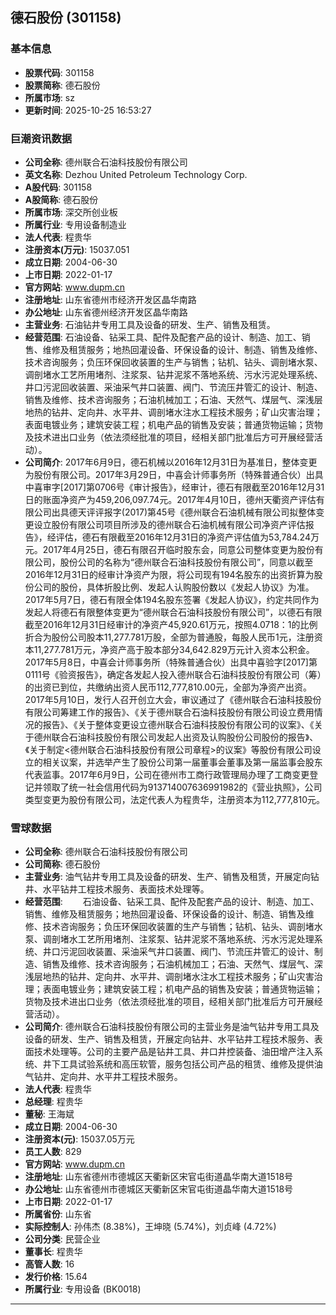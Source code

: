 ## 德石股份 (301158)

### 基本信息

- **股票代码**: 301158
- **股票简称**: 德石股份
- **所属市场**: sz
- **更新时间**: 2025-10-25 16:53:27

### 巨潮资讯数据

- **公司全称**: 德州联合石油科技股份有限公司
- **英文名称**: Dezhou United Petroleum Technology Corp.
- **A股代码**: 301158
- **A股简称**: 德石股份
- **所属市场**: 深交所创业板
- **所属行业**: 专用设备制造业
- **法人代表**: 程贵华
- **注册资本(万元)**: 15037.051
- **成立日期**: 2004-06-30
- **上市日期**: 2022-01-17
- **官方网站**: www.dupm.cn
- **注册地址**: 山东省德州市经济开发区晶华南路
- **办公地址**: 山东省德州经济开发区晶华南路
- **主营业务**: 石油钻井专用工具及设备的研发、生产、销售及租赁。
- **经营范围**: 石油设备、钻采工具、配件及配套产品的设计、制造、加工、销售、维修及租赁服务；地热回灌设备、环保设备的设计、制造、销售及维修、技术咨询服务；负压环保回收装置的生产与销售；钻机、钻头、调剖堵水泵、调剖堵水工艺所用堵剂、注浆泵、钻井泥浆不落地系统、污水污泥处理系统、井口污泥回收装置、采油采气井口装置、阀门、节流压井管汇的设计、制造、销售及维修、技术咨询服务；石油机械加工；石油、天然气、煤层气、深浅层地热的钻井、定向井、水平井、调剖堵水注水工程技术服务；矿山灾害治理；表面电镀业务；建筑安装工程；机电产品的销售及安装；普通货物运输；货物及技术进出口业务（依法须经批准的项目，经相关部门批准后方可开展经营活动）。
- **公司简介**: 2017年6月9日，德石机械以2016年12月31日为基准日，整体变更为股份有限公司。2017年3月29日，中喜会计师事务所（特殊普通合伙）出具中喜审字[2017]第0706号《审计报告》，经审计，德石有限截至2016年12月31日的账面净资产为459,206,097.74元。2017年4月10日，德州天衢资产评估有限公司出具德天评评报字(2017)第45号《德州联合石油机械有限公司拟整体变更设立股份有限公司项目所涉及的德州联合石油机械有限公司净资产评估报告》，经评估，德石有限截至2016年12月31日的净资产评估值为53,784.24万元。2017年4月25日，德石有限召开临时股东会，同意公司整体变更为股份有限公司，股份公司的名称为“德州联合石油科技股份有限公司”，同意以截至2016年12月31日的经审计净资产为限，将公司现有194名股东的出资折算为股份公司的股份，具体折股比例、发起人认购股份数以《发起人协议》为准。2017年5月7日，德石有限全体194名股东签署《发起人协议》，约定共同作为发起人将德石有限整体变更为“德州联合石油科技股份有限公司”，以德石有限截至2016年12月31日经审计的净资产45,920.61万元，按照4.0718：1的比例折合为股份公司股本11,277.781万股，全部为普通股，每股人民币1元，注册资本11,277.781万元，净资产高于股本部分34,642.829万元计入资本公积金。2017年5月8日，中喜会计师事务所（特殊普通合伙）出具中喜验字[2017]第0111号《验资报告》，确定各发起人投入德州联合石油科技股份有限公司（筹）的出资已到位，共缴纳出资人民币112,777,810.00元，全部为净资产出资。2017年5月10日，发行人召开创立大会，审议通过了《德州联合石油科技股份有限公司筹建工作的报告》、《关于德州联合石油科技股份有限公司设立费用情况的报告》、《关于整体变更设立德州联合石油科技股份有限公司的议案》、《关于德州联合石油科技股份有限公司发起人出资及认购股份公司股份的报告》、《关于制定<德州联合石油科技股份有限公司章程>的议案》等股份有限公司设立的相关议案，并选举产生了股份公司第一届董事会董事及第一届监事会股东代表监事。2017年6月9日，公司在德州市工商行政管理局办理了工商变更登记并领取了统一社会信用代码为913714007636991982的《营业执照》，公司类型变更为股份有限公司，法定代表人为程贵华，注册资本为112,777,810元。

### 雪球数据

- **公司全称**: 德州联合石油科技股份有限公司
- **公司简称**: 德石股份
- **主营业务**: 油气钻井专用工具及设备的研发、生产、销售及租赁，开展定向钻井、水平钻井工程技术服务、表面技术处理等。
- **经营范围**: 　　石油设备、钻采工具、配件及配套产品的设计、制造、加工、销售、维修及租赁服务；地热回灌设备、环保设备的设计、制造、销售及维修、技术咨询服务；负压环保回收装置的生产与销售；钻机、钻头、调剖堵水泵、调剖堵水工艺所用堵剂、注浆泵、钻井泥浆不落地系统、污水污泥处理系统、井口污泥回收装置、采油采气井口装置、阀门、节流压井管汇的设计、制造、销售及维修、技术咨询服务；石油机械加工；石油、天然气、煤层气、深浅层地热的钻井、定向井、水平井、调剖堵水注水工程技术服务；矿山灾害治理；表面电镀业务；建筑安装工程；机电产品的销售及安装；普通货物运输；货物及技术进出口业务（依法须经批准的项目，经相关部门批准后方可开展经营活动）。
- **公司简介**: 德州联合石油科技股份有限公司的主营业务是油气钻井专用工具及设备的研发、生产、销售及租赁，开展定向钻井、水平钻井工程技术服务、表面技术处理等。公司的主要产品是钻井工具、井口井控装备、油田增产注入系统、井下工具试验系统和高压软管，服务包括公司产品的租赁、维修及提供油气钻井、定向井、水平井工程技术服务。
- **法人代表**: 程贵华
- **总经理**: 程贵华
- **董秘**: 王海斌
- **成立日期**: 2004-06-30
- **注册资本(元)**: 15037.05万元
- **员工人数**: 829
- **官方网站**: www.dupm.cn
- **注册地址**: 山东省德州市德城区天衢新区宋官屯街道晶华南大道1518号
- **办公地址**: 山东省德州市德城区天衢新区宋官屯街道晶华南大道1518号
- **上市日期**: 2022-01-17
- **所属省份**: 山东省
- **实际控制人**: 孙伟杰 (8.38%)，王坤晓 (5.74%)，刘贞峰 (4.72%)
- **公司分类**: 民营企业
- **董事长**: 程贵华
- **高管人数**: 16
- **发行价格**: 15.64
- **所属行业**: 专用设备 (BK0018)

---